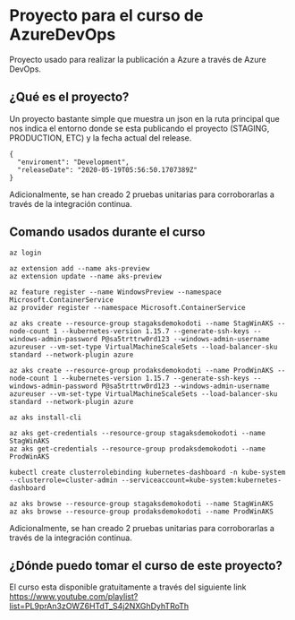# Proyecto para el curso de AzureDevOps
Proyecto usado para realizar la publicación a Azure a través de Azure DevOps.

## ¿Qué es el proyecto?
Un proyecto bastante simple que muestra un json en la ruta principal que nos indica el entorno donde se esta publicando el proyecto (STAGING, PRODUCTION, ETC) y la fecha actual del release.

```
{
  "enviroment": "Development",
  "releaseDate": "2020-05-19T05:56:50.1707389Z"
}
```

Adicionalmente, se han creado 2 pruebas unitarias para corroborarlas a través de la integración continua.

## Comando usados durante el curso
```
az login

az extension add --name aks-preview
az extension update --name aks-preview

az feature register --name WindowsPreview --namespace Microsoft.ContainerService
az provider register --namespace Microsoft.ContainerService

az aks create --resource-group stagaksdemokodoti --name StagWinAKS --node-count 1 --kubernetes-version 1.15.7 --generate-ssh-keys --windows-admin-password P@sa5trttrw0rd123 --windows-admin-username azureuser --vm-set-type VirtualMachineScaleSets --load-balancer-sku standard --network-plugin azure

az aks create --resource-group prodaksdemokodoti --name ProdWinAKS --node-count 1 --kubernetes-version 1.15.7 --generate-ssh-keys --windows-admin-password P@sa5trttrw0rd123 --windows-admin-username azureuser --vm-set-type VirtualMachineScaleSets --load-balancer-sku standard --network-plugin azure

az aks install-cli

az aks get-credentials --resource-group stagaksdemokodoti --name StagWinAKS
az aks get-credentials --resource-group prodaksdemokodoti --name ProdWinAKS

kubectl create clusterrolebinding kubernetes-dashboard -n kube-system --clusterrole=cluster-admin --serviceaccount=kube-system:kubernetes-dashboard

az aks browse --resource-group stagaksdemokodoti --name StagWinAKS
az aks browse --resource-group prodaksdemokodoti --name ProdWinAKS
```

Adicionalmente, se han creado 2 pruebas unitarias para corroborarlas a través de la integración continua.

## ¿Dónde puedo tomar el curso de este proyecto?
El curso esta disponible gratuitamente a través del siguiente link https://www.youtube.com/playlist?list=PL9prAn3zOWZ6HTdT_S4j2NXGhDyhTRoTh
